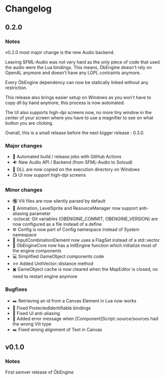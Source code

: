 # Changelog

## 0.2.0

### Notes

v0.2.0 most major change is the new Audio backend. 

Leaving SFML-Audio was not very hard as the only piece of code that used the audio were the Lua bindings.
This means, ÖbEngine doesn't rely on OpenAL anymore and doesn't have any LGPL contraints anymore.

Every ÖbEngine dependency can now be statically linked without any restriction.

This release also brings easier setup on Windows as you won't have to copy dll by hand anymore, this process is now automated.

The UI also supports high-dpi screens now, no more tiny window in the center of your screen where you have to use a magnifier to see on what button you are clicking.

Overall, this is a small release before the next bigger release : 0.3.0.

### Major changes

- :hammer: Automated build / release jobs with GitHub Actions
- :sound: New Audio API / Backend (from SFML-Audio to Soloud)
- :book: DLL are now copied on the execution directory on Windows
- :tv: UI now support high-dpi screens

### Minor changes

- :mute: Vili files are now silently parsed by default
- :no_entry_sign: Animation, LevelSprite and ResourceManager now support anti-aliasing parameter
- :octocat: Git variables (OBENGINE_COMMIT, OBENGINE_VERSION) are now configured as a file instead of a define
- :gear: Config is now part of Config namespace instead of System namespace
- :checkered_flag: InputCombinationElement now uses a FlagSet instead of a std::vector
- :rocket: ObEngineCore now has a InitEngine function which initialize most of the engine components
- :computer: Simplified GameObject components code
- :left_right_arrow: Added UnitVector::distance method
- :heavy_multiplication_x: GameObject cache is now cleared when the MapEditor is closed, no need to restart engine anymore

### Bugfixes
- :black_nib: Retrieving an id from a Canvas Element in Lua now works
- :bug: Fixed ProtectedIdentifiable bindings
- :bug: Fixed UI anti-aliasing
- :red_circle: Added error message when [Component]Script::source/sources had the wrong Vili type
- :black_nib: Fixed wrong alignment of Text in Canvas

## v0.1.0

### Notes

First semver release of ÖbEngine
